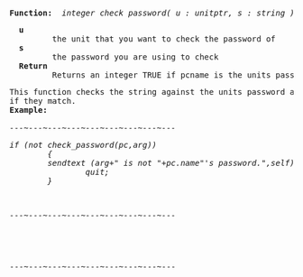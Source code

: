 <div class="mw-parser-output"><p><br />
<span id="bfcheckpassword"></span>
</p>
<pre><b>Function:</b>  <i>integer check_password( u&#160;: unitptr, s&#160;: string )&#160;;</i>
</pre>
<pre>  <b>u</b>
         the unit that you want to check the password of
  <b>s</b>
         the password you are using to check
  <b>Return</b>
         Returns an integer TRUE if pcname is the units password FALSE if not
</pre>
<pre>This function checks the string against the units password and returns TRUE
if they match.
<b>Example:</b>
<i>
---~---~---~---~---~---~---~---~---
</i></pre><i><pre>if (not check_password(pc,arg))
        {
        sendtext (arg+" is not "+pc.name"'s password.",self);
                quit;
        }
</pre></i><i><p><br />
</p></i><i><pre>---~---~---~---~---~---~---~---~---
</pre></i><i></i><pre><i></i>
</pre>
<p><br />
</p>
<pre>---~---~---~---~---~---~---~---~---
</pre></div>